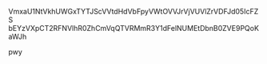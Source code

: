 VmxaU1NtVkhUWGxTYTJScVVtdHdVbFpyVWtOVVJrVjVUVlZrVDFJd05IcFZS
bEYzVXpCT2RFNVlhR0ZhCmVqQTVRMmR3Y1dFelNUMEtDbnB0ZVE9PQoKaWJh

pwy